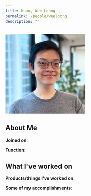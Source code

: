 ```yaml
---
title: Kuan, Wee Loong
permalink: /people/weeloong
description: ""
---
```


<img src="/images/headshots/weeloong.jpg" title="Kuan, Wee Loong" alt="Kuan, Wee Loong" style="width:50%;margin-left:0">

## About Me

**Joined on**: 

**Function**: 

## What I've worked on

**Products/things I've worked on**:


**Some of my accomplishments**:


